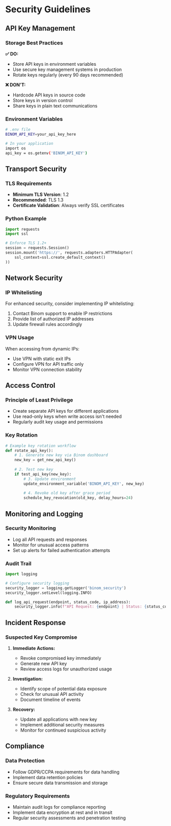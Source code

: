 # Security Guidelines

## API Key Management

### Storage Best Practices

**✅ DO:**
- Store API keys in environment variables
- Use secure key management systems in production
- Rotate keys regularly (every 90 days recommended)

**❌ DON'T:**
- Hardcode API keys in source code
- Store keys in version control
- Share keys in plain text communications

### Environment Variables

```bash
# .env file
BINOM_API_KEY=your_api_key_here

# In your application
import os
api_key = os.getenv('BINOM_API_KEY')
```

## Transport Security

### TLS Requirements

- **Minimum TLS Version**: 1.2
- **Recommended**: TLS 1.3
- **Certificate Validation**: Always verify SSL certificates

### Python Example

```python
import requests
import ssl

# Enforce TLS 1.2+
session = requests.Session()
session.mount('https://', requests.adapters.HTTPAdapter(
    ssl_context=ssl.create_default_context()
))
```

## Network Security

### IP Whitelisting

For enhanced security, consider implementing IP whitelisting:

1. Contact Binom support to enable IP restrictions
2. Provide list of authorized IP addresses
3. Update firewall rules accordingly

### VPN Usage

When accessing from dynamic IPs:
- Use VPN with static exit IPs
- Configure VPN for API traffic only
- Monitor VPN connection stability

## Access Control

### Principle of Least Privilege

- Create separate API keys for different applications
- Use read-only keys when write access isn't needed
- Regularly audit key usage and permissions

### Key Rotation

```python
# Example key rotation workflow
def rotate_api_key():
    # 1. Generate new key via Binom dashboard
    new_key = get_new_api_key()
    
    # 2. Test new key
    if test_api_key(new_key):
        # 3. Update environment
        update_environment_variable('BINOM_API_KEY', new_key)
        
        # 4. Revoke old key after grace period
        schedule_key_revocation(old_key, delay_hours=24)
```

## Monitoring and Logging

### Security Monitoring

- Log all API requests and responses
- Monitor for unusual access patterns
- Set up alerts for failed authentication attempts

### Audit Trail

```python
import logging

# Configure security logging
security_logger = logging.getLogger('binom_security')
security_logger.setLevel(logging.INFO)

def log_api_request(endpoint, status_code, ip_address):
    security_logger.info(f"API Request: {endpoint} | Status: {status_code} | IP: {ip_address}")
```

## Incident Response

### Suspected Key Compromise

1. **Immediate Actions:**
   - Revoke compromised key immediately
   - Generate new API key
   - Review access logs for unauthorized usage

2. **Investigation:**
   - Identify scope of potential data exposure
   - Check for unusual API activity
   - Document timeline of events

3. **Recovery:**
   - Update all applications with new key
   - Implement additional security measures
   - Monitor for continued suspicious activity

## Compliance

### Data Protection

- Follow GDPR/CCPA requirements for data handling
- Implement data retention policies
- Ensure secure data transmission and storage

### Regulatory Requirements

- Maintain audit logs for compliance reporting
- Implement data encryption at rest and in transit
- Regular security assessments and penetration testing
